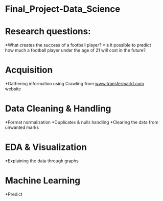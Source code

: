# Final_Project-Data_Science

# Research questions: 
*What creates the success of a football player?
*Is it possible to predict how much a football player under the age of 21 will cost in the future?


# Acquisition
*Gathering information using Crawling from www.transfermarkt.com website

# Data Cleaning & Handling
*Format normalization
*Duplicates & nulls handling
*Clearing the data from unwanted marks

# EDA & Visualization
*Explaining the data through graphs

# Machine Learning
*Predict 
